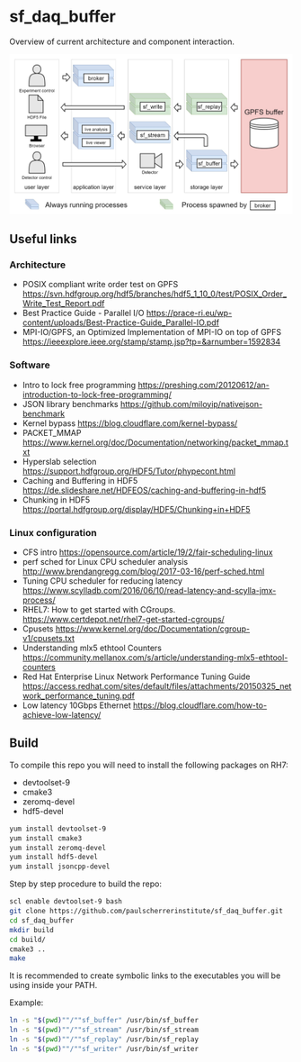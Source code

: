 # sf_daq_buffer

Overview of current architecture and component interaction.

![Overview image](docs/sf_daq_buffer-overview.jpg)

## Useful links

### Architecture
- POSIX compliant write order test on GPFS
https://svn.hdfgroup.org/hdf5/branches/hdf5_1_10_0/test/POSIX_Order_Write_Test_Report.pdf
- Best Practice Guide - Parallel I/O
https://prace-ri.eu/wp-content/uploads/Best-Practice-Guide_Parallel-IO.pdf
- MPI-IO/GPFS, an Optimized Implementation of MPI-IO on top of GPFS
https://ieeexplore.ieee.org/stamp/stamp.jsp?tp=&arnumber=1592834

### Software
- Intro to lock free programming
https://preshing.com/20120612/an-introduction-to-lock-free-programming/
- JSON library benchmarks
https://github.com/miloyip/nativejson-benchmark
- Kernel bypass
https://blog.cloudflare.com/kernel-bypass/
- PACKET_MMAP
https://www.kernel.org/doc/Documentation/networking/packet_mmap.txt
- Hyperslab selection 
https://support.hdfgroup.org/HDF5/Tutor/phypecont.html
- Caching and Buffering in HDF5
https://de.slideshare.net/HDFEOS/caching-and-buffering-in-hdf5
- Chunking in HDF5
https://portal.hdfgroup.org/display/HDF5/Chunking+in+HDF5

### Linux configuration
- CFS intro
https://opensource.com/article/19/2/fair-scheduling-linux
- perf sched for Linux CPU scheduler analysis
http://www.brendangregg.com/blog/2017-03-16/perf-sched.html
- Tuning CPU scheduler for reducing latency
https://www.scylladb.com/2016/06/10/read-latency-and-scylla-jmx-process/
- RHEL7: How to get started with CGroups.
https://www.certdepot.net/rhel7-get-started-cgroups/
- Cpusets
https://www.kernel.org/doc/Documentation/cgroup-v1/cpusets.txt
- Understanding mlx5 ethtool Counters
https://community.mellanox.com/s/article/understanding-mlx5-ethtool-counters
- Red Hat Enterprise Linux Network Performance Tuning Guide
https://access.redhat.com/sites/default/files/attachments/20150325_network_performance_tuning.pdf
- Low latency 10Gbps Ethernet
https://blog.cloudflare.com/how-to-achieve-low-latency/

## Build

To compile this repo you will need to install the following packages on RH7:
- devtoolset-9
- cmake3
- zeromq-devel
- hdf5-devel

```bash
yum install devtoolset-9
yum install cmake3
yum install zeromq-devel
yum install hdf5-devel
yum install jsoncpp-devel
```

Step by step procedure to build the repo:

```bash
scl enable devtoolset-9 bash
git clone https://github.com/paulscherrerinstitute/sf_daq_buffer.git
cd sf_daq_buffer
mkdir build
cd build/
cmake3 ..
make
```

It is recommended to create symbolic links to the executables you will be using 
inside your PATH.

Example:
```bash
ln -s "$(pwd)""/""sf_buffer" /usr/bin/sf_buffer
ln -s "$(pwd)""/""sf_stream" /usr/bin/sf_stream
ln -s "$(pwd)""/""sf_replay" /usr/bin/sf_replay
ln -s "$(pwd)""/""sf_writer" /usr/bin/sf_writer
```
